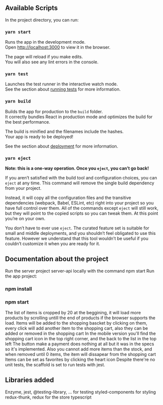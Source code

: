 ## Available Scripts

In the project directory, you can run:

### `yarn start`

Runs the app in the development mode.\
Open [http://localhost:3000](http://localhost:3000) to view it in the browser.

The page will reload if you make edits.\
You will also see any lint errors in the console.

### `yarn test`

Launches the test runner in the interactive watch mode.\
See the section about [running tests](https://facebook.github.io/create-react-app/docs/running-tests) for more information.

### `yarn build`

Builds the app for production to the `build` folder.\
It correctly bundles React in production mode and optimizes the build for the best performance.

The build is minified and the filenames include the hashes.\
Your app is ready to be deployed!

See the section about [deployment](https://facebook.github.io/create-react-app/docs/deployment) for more information.

### `yarn eject`

**Note: this is a one-way operation. Once you `eject`, you can’t go back!**

If you aren’t satisfied with the build tool and configuration choices, you can `eject` at any time. This command will remove the single build dependency from your project.

Instead, it will copy all the configuration files and the transitive dependencies (webpack, Babel, ESLint, etc) right into your project so you have full control over them. All of the commands except `eject` will still work, but they will point to the copied scripts so you can tweak them. At this point you’re on your own.

You don’t have to ever use `eject`. The curated feature set is suitable for small and middle deployments, and you shouldn’t feel obligated to use this feature. However we understand that this tool wouldn’t be useful if you couldn’t customize it when you are ready for it.

## Documentation about the project
Run the server project server-api locally with the command npm start
Run the app project:
### npm install
### npm start

The list of items is cropped by 20 at the beggining, it will load more products by scrolling untill the end of products if the browser supports the load.
Items will be added to the shopping bascket by clicking on them, every click will add another item to the shopping cart, also they can be added or removed in the shopping cart
In the mobile version you'll find the shopping cart icon in the top right corner, and the back to the list in the top left
The button make a payment does nothing at all but it was in the specs so it's implemented.
Also you cannot add more items than the stock, and when removed until 0 items, the item will dissapear from the shopping cart
Items can be set as favorites by clicking the heart icon
Despite there're no unit tests, the scaffold is set to run tests with jest.

## Libraries added
Enzyme, jest, @testing-library, ... for testing
styled-components for styling
redux-thunk, redux for the store
typescript

